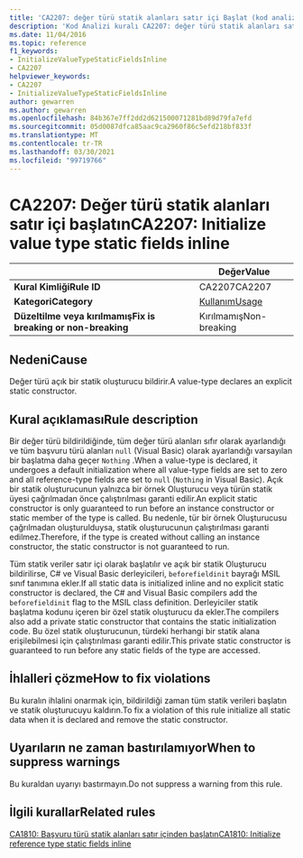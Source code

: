 ```yaml
---
title: 'CA2207: değer türü statik alanları satır içi Başlat (kod analizi)'
description: 'Kod Analizi kuralı CA2207: değer türü statik alanları satır içi başlatma hakkında bilgi edinin'
ms.date: 11/04/2016
ms.topic: reference
f1_keywords:
- InitializeValueTypeStaticFieldsInline
- CA2207
helpviewer_keywords:
- CA2207
- InitializeValueTypeStaticFieldsInline
author: gewarren
ms.author: gewarren
ms.openlocfilehash: 84b367e7ff2dd2d621500071281bd89d79fa7efd
ms.sourcegitcommit: 05d0087dfca85aac9ca2960f86c5efd218bf833f
ms.translationtype: MT
ms.contentlocale: tr-TR
ms.lasthandoff: 03/30/2021
ms.locfileid: "99719766"
---
```

# <a name="ca2207-initialize-value-type-static-fields-inline"></a><span data-ttu-id="44c46-103">CA2207: Değer türü statik alanları satır içi başlatın</span><span class="sxs-lookup"><span data-stu-id="44c46-103">CA2207: Initialize value type static fields inline</span></span>

| | <span data-ttu-id="44c46-104">Değer</span><span class="sxs-lookup"><span data-stu-id="44c46-104">Value</span></span> |
|-|-|
| <span data-ttu-id="44c46-105">**Kural Kimliği**</span><span class="sxs-lookup"><span data-stu-id="44c46-105">**Rule ID**</span></span> |<span data-ttu-id="44c46-106">CA2207</span><span class="sxs-lookup"><span data-stu-id="44c46-106">CA2207</span></span>|
| <span data-ttu-id="44c46-107">**Kategori**</span><span class="sxs-lookup"><span data-stu-id="44c46-107">**Category**</span></span> |[<span data-ttu-id="44c46-108">Kullanım</span><span class="sxs-lookup"><span data-stu-id="44c46-108">Usage</span></span>](usage-warnings.md)|
| <span data-ttu-id="44c46-109">**Düzeltilme veya kırılmamış**</span><span class="sxs-lookup"><span data-stu-id="44c46-109">**Fix is breaking or non-breaking**</span></span> |<span data-ttu-id="44c46-110">Kırılmamış</span><span class="sxs-lookup"><span data-stu-id="44c46-110">Non-breaking</span></span>|

## <a name="cause"></a><span data-ttu-id="44c46-111">Nedeni</span><span class="sxs-lookup"><span data-stu-id="44c46-111">Cause</span></span>

<span data-ttu-id="44c46-112">Değer türü açık bir statik oluşturucu bildirir.</span><span class="sxs-lookup"><span data-stu-id="44c46-112">A value-type declares an explicit static constructor.</span></span>

## <a name="rule-description"></a><span data-ttu-id="44c46-113">Kural açıklaması</span><span class="sxs-lookup"><span data-stu-id="44c46-113">Rule description</span></span>

<span data-ttu-id="44c46-114">Bir değer türü bildirildiğinde, tüm değer türü alanları sıfır olarak ayarlandığı ve tüm başvuru türü alanları `null` (Visual Basic) olarak ayarlandığı varsayılan bir başlatma daha geçer `Nothing` .</span><span class="sxs-lookup"><span data-stu-id="44c46-114">When a value-type is declared, it undergoes a default initialization where all value-type fields are set to zero and all reference-type fields are set to `null` (`Nothing` in Visual Basic).</span></span> <span data-ttu-id="44c46-115">Açık bir statik oluşturucunun yalnızca bir örnek Oluşturucu veya türün statik üyesi çağrılmadan önce çalıştırılması garanti edilir.</span><span class="sxs-lookup"><span data-stu-id="44c46-115">An explicit static constructor is only guaranteed to run before an instance constructor or static member of the type is called.</span></span> <span data-ttu-id="44c46-116">Bu nedenle, tür bir örnek Oluşturucusu çağrılmadan oluşturulduysa, statik oluşturucunun çalıştırılması garanti edilmez.</span><span class="sxs-lookup"><span data-stu-id="44c46-116">Therefore, if the type is created without calling an instance constructor, the static constructor is not guaranteed to run.</span></span>

<span data-ttu-id="44c46-117">Tüm statik veriler satır içi olarak başlatılır ve açık bir statik Oluşturucu bildirilirse, C# ve Visual Basic derleyicileri, `beforefieldinit` bayrağı MSIL sınıf tanımına ekler.</span><span class="sxs-lookup"><span data-stu-id="44c46-117">If all static data is initialized inline and no explicit static constructor is declared, the C# and Visual Basic compilers add the `beforefieldinit` flag to the MSIL class definition.</span></span> <span data-ttu-id="44c46-118">Derleyiciler statik başlatma kodunu içeren bir özel statik oluşturucu da ekler.</span><span class="sxs-lookup"><span data-stu-id="44c46-118">The compilers also add a private static constructor that contains the static initialization code.</span></span> <span data-ttu-id="44c46-119">Bu özel statik oluşturucunun, türdeki herhangi bir statik alana erişilebilmesi için çalıştırılması garanti edilir.</span><span class="sxs-lookup"><span data-stu-id="44c46-119">This private static constructor is guaranteed to run before any static fields of the type are accessed.</span></span>

## <a name="how-to-fix-violations"></a><span data-ttu-id="44c46-120">İhlalleri çözme</span><span class="sxs-lookup"><span data-stu-id="44c46-120">How to fix violations</span></span>

<span data-ttu-id="44c46-121">Bu kuralın ihlalini onarmak için, bildirildiği zaman tüm statik verileri başlatın ve statik oluşturucuyu kaldırın.</span><span class="sxs-lookup"><span data-stu-id="44c46-121">To fix a violation of this rule initialize all static data when it is declared and remove the static constructor.</span></span>

## <a name="when-to-suppress-warnings"></a><span data-ttu-id="44c46-122">Uyarıların ne zaman bastırılamıyor</span><span class="sxs-lookup"><span data-stu-id="44c46-122">When to suppress warnings</span></span>

<span data-ttu-id="44c46-123">Bu kuraldan uyarıyı bastırmayın.</span><span class="sxs-lookup"><span data-stu-id="44c46-123">Do not suppress a warning from this rule.</span></span>

## <a name="related-rules"></a><span data-ttu-id="44c46-124">İlgili kurallar</span><span class="sxs-lookup"><span data-stu-id="44c46-124">Related rules</span></span>

[<span data-ttu-id="44c46-125">CA1810: Başvuru türü statik alanları satır içinden başlatın</span><span class="sxs-lookup"><span data-stu-id="44c46-125">CA1810: Initialize reference type static fields inline</span></span>](ca1810.md)
